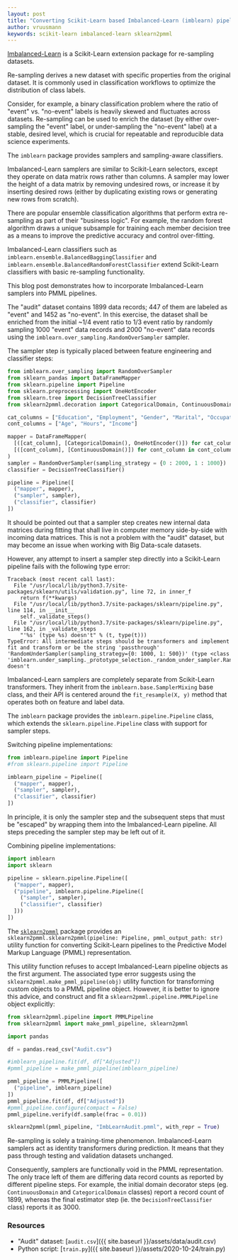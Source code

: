 ```yaml
---
layout: post
title: "Converting Scikit-Learn based Imbalanced-Learn (imblearn) pipelines to PMML documents"
author: vruusmann
keywords: scikit-learn imbalanced-learn sklearn2pmml
---
```


[Imbalanced-Learn](https://github.com/scikit-learn-contrib/imbalanced-learn/) is a Scikit-Learn extension package for re-sampling datasets.

Re-sampling derives a new dataset with specific properties from the original dataset.
It is commonly used in classification workflows to optimize the distribution of class labels.

Consider, for example, a binary classification problem where the ratio of "event" vs. "no-event" labels is heavily skewed and fluctuates across datasets.
Re-sampling can be used to enrich the dataset (by either over-sampling the "event" label, or under-sampling the "no-event" label) at a stable, desired level, which is crucial for repeatable and reproducible data science experiments.

The `imblearn` package provides samplers and sampling-aware classifiers.

Imbalanced-Learn samplers are similar to Scikit-Learn selectors, except they operate on data matrix rows rather than columns.
A sampler may lower the height of a data matrix by removing undesired rows, or increase it by inserting desired rows (either by duplicating existing rows or generating new rows from scratch).

There are popular ensemble classification algorithms that perform extra re-sampling as part of their "business logic".
For example, the random forest algorithm draws a unique subsample for training each member decision tree as a means to improve the predictive accuracy and control over-fitting.

Imbalanced-Learn classifiers such as `imblearn.ensemble.BalancedBaggingClassifier` and `imblearn.ensemble.BalancedRandomForestClassifier` extend Scikit-Learn classifiers with basic re-sampling functionality.

This blog post demonstrates how to incorporate Imbalanced-Learn samplers into PMML pipelines.

The "audit" dataset contains 1899 data records; 447 of them are labeled as "event" and 1452 as "no-event".
In this exercise, the dataset shall be enriched from the initial ~1/4 event ratio to 1/3 event ratio by randomly sampling 1000 "event" data records and 2000 "no-event" data records using the `imblearn.over_sampling.RandomOverSampler` sampler.

The sampler step is typically placed between feature engineering and classifier steps:

``` python
from imblearn.over_sampling import RandomOverSampler
from sklearn_pandas import DataFrameMapper
from sklearn.pipeline import Pipeline
from sklearn.preprocessing import OneHotEncoder
from sklearn.tree import DecisionTreeClassifier
from sklearn2pmml.decoration import CategoricalDomain, ContinuousDomain

cat_columns = ["Education", "Employment", "Gender", "Marital", "Occupation"]
cont_columns = ["Age", "Hours", "Income"]

mapper = DataFrameMapper(
  [([cat_column], [CategoricalDomain(), OneHotEncoder()]) for cat_column in cat_columns] +
  [([cont_column], [ContinuousDomain()]) for cont_column in cont_columns]
)
sampler = RandomOverSampler(sampling_strategy = {0 : 2000, 1 : 1000})
classifier = DecisionTreeClassifier()

pipeline = Pipeline([
  ("mapper", mapper),
  ("sampler", sampler),
  ("classifier", classifier)
])
```

It should be pointed out that a sampler step creates new internal data matrices during fitting that shall live in computer memory side-by-side with incoming data matrices.
This is not a problem with the "audit" dataset, but may become an issue when working with Big Data-scale datasets.

However, any attempt to insert a sampler step directly into a Scikit-Learn pipeline fails with the following type error:

```
Traceback (most recent call last):
  File "/usr/local/lib/python3.7/site-packages/sklearn/utils/validation.py", line 72, in inner_f
    return f(**kwargs)
  File "/usr/local/lib/python3.7/site-packages/sklearn/pipeline.py", line 114, in __init__
    self._validate_steps()
  File "/usr/local/lib/python3.7/site-packages/sklearn/pipeline.py", line 162, in _validate_steps
    "'%s' (type %s) doesn't" % (t, type(t)))
TypeError: All intermediate steps should be transformers and implement fit and transform or be the string 'passthrough' 'RandomUnderSampler(sampling_strategy={0: 1000, 1: 500})' (type <class 'imblearn.under_sampling._prototype_selection._random_under_sampler.RandomUnderSampler'>) doesn't
```

Imbalanced-Learn samplers are completely separate from Scikit-Learn transformers.
They inherit from the `imblearn.base.SamplerMixing` base class, and their API is centered around the `fit_resample(X, y)` method that operates both on feature and label data.

The `imblearn` package provides the `imblearn.pipeline.Pipeline` class, which extends the `sklearn.pipeline.Pipeline` class with support for sampler steps.

Switching pipeline implementations:

``` python
from imblearn.pipeline import Pipeline
#from sklearn.pipeline import Pipeline

imblearn_pipeline = Pipeline([
  ("mapper", mapper),
  ("sampler", sampler),
  ("classifier", classifier)
])
```

In principle, it is only the sampler step and the subsequent steps that must be "escaped" by wrapping them into the Imbalanced-Learn pipeline.
All steps preceding the sampler step may be left out of it.

Combining pipeline implementations:

``` python
import imblearn
import sklearn

pipeline = sklearn.pipeline.Pipeline([
  ("mapper", mapper),
  ("pipeline", imblearn.pipeline.Pipeline([
    ("sampler", sampler),
    ("classifier", classifier)
  ]))
])
```

The [`sklearn2pmml`](https://github.com/jpmml/sklearn2pmml) package provides an `sklearn2pmml.sklearn2pmml(pipeline: Pipeline, pmml_output_path: str)` utility function for converting Scikit-Learn pipelines to the Predictive Model Markup Language (PMML) representation.

This utility function refuses to accept Imbalanced-Learn pipeline objects as the first argument.
The associated type error suggests using the `sklearn2pmml.make_pmml_pipeline(obj)` utility function for transforming custom objects to a PMML pipeline object.
However, it is better to ignore this advice, and construct and fit a `sklearn2pmml.pipeline.PMMLPipeline` object explicitly:

``` python
from sklearn2pmml.pipeline import PMMLPipeline
from sklearn2pmml import make_pmml_pipeline, sklearn2pmml

import pandas

df = pandas.read_csv("Audit.csv")

#imblearn_pipeline.fit(df, df["Adjusted"])
#pmml_pipeline = make_pmml_pipeline(imblearn_pipeline)

pmml_pipeline = PMMLPipeline([
  ("pipeline", imblearn_pipeline)
])
pmml_pipeline.fit(df, df["Adjusted"])
#pmml_pipeline.configure(compact = False)
pmml_pipeline.verify(df.sample(frac = 0.01))

sklearn2pmml(pmml_pipeline, "ImbLearnAudit.pmml", with_repr = True)
```

Re-sampling is solely a training-time phenomenon.
Imbalanced-Learn samplers act as identity transformers during prediction. It means that they pass through testing and validation datasets unchanged.

Consequently, samplers are functionally void in the PMML representation.
The only trace left of them are differing data record counts as reported by different pipeline steps.
For example, the initial domain decorator steps (eg. `ContinuousDomain` and `CategoricalDomain` classes) report a record count of 1899, whereas the final estimator step (ie. the `DecisionTreeClassifier`  class) reports it as 3000.

### Resources

* "Audit" dataset: [`audit.csv`]({{ site.baseurl }}/assets/data/audit.csv)
* Python script: [`train.py`]({{ site.baseurl }}/assets/2020-10-24/train.py)